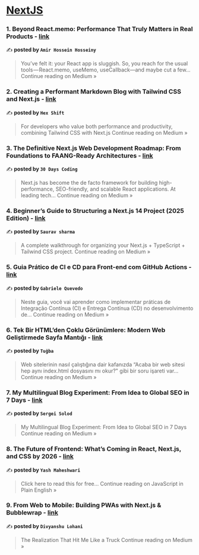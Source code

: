 
<h1><a href=https://medium.com/tag/nextjs/recommended target="_blank" rel="noopener noreferrer">NextJS</a></h1>
<h3>1. Beyond React.memo: Performance That Truly Matters in Real Products  - <a href="https://medium.com/@differofeveryone/beyond-react-memo-performance-that-truly-matters-in-real-products-6ba6362df410?source=rss------nextjs-5" target="_blank" rel="noopener noreferrer">link</a></h3>

✍️ **posted by `Amir Hossein Hosseiny`**

<blockquote>You’ve felt it: your React app is sluggish. So, you reach for the usual tools — React.memo, useMemo, useCallback—and maybe cut a few…
Continue reading on Medium »</blockquote>

<h3>2. Creating a Performant Markdown Blog with Tailwind CSS and Next.js - <a href="https://hexshift.medium.com/creating-a-performant-markdown-blog-with-tailwind-css-and-next-js-5c6d7a382ce8?source=rss------nextjs-5" target="_blank" rel="noopener noreferrer">link</a></h3>

✍️ **posted by `Hex Shift`**

<blockquote>For developers who value both performance and productivity, combining Tailwind CSS with Next.js
Continue reading on Medium »</blockquote>

<h3>3. The Definitive Next.js Web Development Roadmap: From Foundations to FAANG-Ready Architectures - <a href="https://medium.com/@30dayscodingblogs/the-definitive-next-js-web-development-roadmap-from-foundations-to-faang-ready-architectures-8f0a75e0d6dd?source=rss------nextjs-5" target="_blank" rel="noopener noreferrer">link</a></h3>

✍️ **posted by `30 Days Coding`**

<blockquote>Next.js has become the de facto framework for building high-performance, SEO-friendly, and scalable React applications. At leading tech…
Continue reading on Medium »</blockquote>

<h3>4. Beginner’s Guide to Structuring a Next.js 14 Project (2025 Edition) - <a href="https://medium.com/@connect2saurav/beginners-guide-to-structuring-a-next-js-14-project-2025-edition-4e9494532e07?source=rss------nextjs-5" target="_blank" rel="noopener noreferrer">link</a></h3>

✍️ **posted by `Saurav sharma`**

<blockquote>A complete walkthrough for organizing your Next.js + TypeScript + Tailwind CSS project.
Continue reading on Medium »</blockquote>

<h3>5. Guia Prático de CI e CD para Front-end com GitHub Actions - <a href="https://medium.com/@gabrielequevedo/guia-pr%C3%A1tico-de-ci-e-cd-para-front-end-com-github-actions-edd4643f46ec?source=rss------nextjs-5" target="_blank" rel="noopener noreferrer">link</a></h3>

✍️ **posted by `Gabriele Quevedo`**

<blockquote>Neste guia, você vai aprender como implementar práticas de Integração Contínua (CI) e Entrega Contínua (CD) no desenvolvimento de…
Continue reading on Medium »</blockquote>

<h3>6. Tek Bir HTML’den Çoklu Görünümlere: Modern Web Geliştirmede Sayfa Mantığı - <a href="https://medium.com/@ktugbaa7/tek-bir-htmlden-%C3%A7oklu-g%C3%B6r%C3%BCn%C3%BCmlere-modern-web-geli%C5%9Ftirmede-sayfa-mant%C4%B1%C4%9F%C4%B1-c3bc40253e08?source=rss------nextjs-5" target="_blank" rel="noopener noreferrer">link</a></h3>

✍️ **posted by `Tuğba`**

<blockquote>Web sitelerinin nasıl çalıştığına dair kafanızda “Acaba bir web sitesi hep aynı index.html dosyasını mı okur?" gibi bir soru işareti var…
Continue reading on Medium »</blockquote>

<h3>7. My Multilingual Blog Experiment: From Idea to Global SEO in 7 Days - <a href="https://medium.com/@SergeiSolod/my-multilingual-blog-experiment-from-idea-to-global-seo-in-7-days-f5c19fa260f2?source=rss------nextjs-5" target="_blank" rel="noopener noreferrer">link</a></h3>

✍️ **posted by `Sergei Solod`**

<blockquote>My Multilingual Blog Experiment: From Idea to Global SEO in 7 Days
Continue reading on Medium »</blockquote>

<h3>8.  The Future of Frontend: What’s Coming in React, Next.js, and CSS by 2026 - <a href="https://javascript.plainenglish.io/the-future-of-frontend-whats-coming-in-react-next-js-and-css-by-2026-eb74ab8c6cce?source=rss------nextjs-5" target="_blank" rel="noopener noreferrer">link</a></h3>

✍️ **posted by `Yash Maheshwari`**

<blockquote>Click here to read this for free…
Continue reading on JavaScript in Plain English »</blockquote>

<h3>9. From Web to Mobile: Building PWAs with Next.js & Bubblewrap - <a href="https://medium.com/@divyanshulohani2305/from-web-to-mobile-building-pwas-with-next-js-bubblewrap-f4cb2c7e882d?source=rss------nextjs-5" target="_blank" rel="noopener noreferrer">link</a></h3>

✍️ **posted by `Divyanshu Lohani`**

<blockquote>The Realization That Hit Me Like a Truck
Continue reading on Medium »</blockquote>

